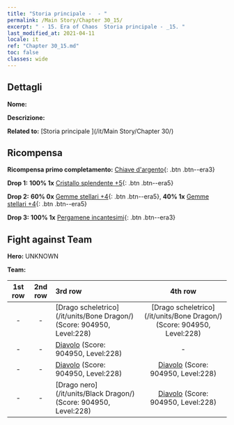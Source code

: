```yaml
---
title: "Storia principale -  - "
permalink: /Main Story/Chapter 30_15/
excerpt: " - 15. Era of Chaos  Storia principale - _15. "
last_modified_at: 2021-04-11
locale: it
ref: "Chapter 30_15.md"
toc: false
classes: wide
---
```


## Dettagli

 **Nome:** 

 **Descrizione:** 

 **Related to:** [Storia principale ](/it/Main Story/Chapter 30/)

## Ricompensa

 **Ricompensa primo completamento:** [Chiave d'argento](/it/Items/con_693/){: .btn .btn--era3}

 **Drop 1:** **100% 1x** [Cristallo splendente +5](/it/Items/mat_101/){: .btn .btn--era5}

 **Drop 2:** **60% 0x** [Gemme stellari +4](/it/Items/mat_93/){: .btn .btn--era5}, **40% 1x** [Gemme stellari +4](/it/Items/mat_93/){: .btn .btn--era5}

 **Drop 3:** **100% 1x** [Pergamene incantesimi](/it/Items/con_694/){: .btn .btn--era3}


## Fight against Team
 **Hero:** UNKNOWN

 **Team:**


  | 1st row | 2nd row | 3rd row | 4th row |
  |:----:|:----:|:----|:----:|
  | - | - | [Drago scheletrico](/it/units/Bone Dragon/) (Score: 904950, Level:228)  | [Drago scheletrico](/it/units/Bone Dragon/) (Score: 904950, Level:228)  |
  | - | - | [Diavolo](/it/units/Devil/) (Score: 904950, Level:228)  | - |
  | - | - | [Diavolo](/it/units/Devil/) (Score: 904950, Level:228)  | [Diavolo](/it/units/Devil/) (Score: 904950, Level:228)  |
  | - | - | [Drago nero](/it/units/Black Dragon/) (Score: 904950, Level:228)  | [Diavolo](/it/units/Devil/) (Score: 904950, Level:228)  |


